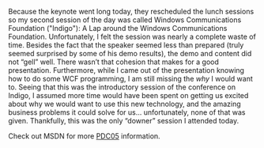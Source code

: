 Because the keynote went long today, they rescheduled the lunch sessions so my second session of the day was called
Windows Communications Foundation ("Indigo"): A Lap around the Windows Communications Foundation. Unfortunately, I felt
the session was nearly a complete waste of time.  Besides the fact that the speaker seemed less than prepared (truly
seemed surprised by some of his demo results), the demo and content did not “gell” well.  There wasn’t that cohesion
that makes for a good presentation.  Furthermore, while I came out of the presentation knowing how to do some WCF
programming, I am still missing the *why* I would want to.  Seeing that this was the introductory session of the
conference on Indigo, I assumed more time would have been spent on getting us excited about why we would want to use
this new technology, and the amazing business problems it could solve for us… unfortunately, none of that was given.
Thankfully, this was the only “downer” session I attended today.

Check out MSDN for more [PDC05](http://msdn.microsoft.com/events/pdc) information.